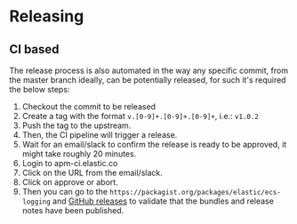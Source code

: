 # Releasing

## CI based

The release process is also automated in the way any specific commit, from the master branch ideally, can be potentially released, for such it's required the below steps:

1. Checkout the commit to be released
1. Create a tag with the format `v.[0-9]+.[0-9]+.[0-9]+`, i.e.: `v1.0.2`
1. Push the tag to the upstream.
1. Then, the CI pipeline will trigger a release.
1. Wait for an email/slack to confirm the release is ready to be approved, it might take roughly 20 minutes.
1. Login to apm-ci.elastic.co
1. Click on the URL from the email/slack.
1. Click on approve or abort.
1. Then you can go to the `https://packagist.org/packages/elastic/ecs-logging` and [GitHub releases](https://github.com/elastic/ecs-logging-php/releases) to validate that the bundles and release notes have been published.
